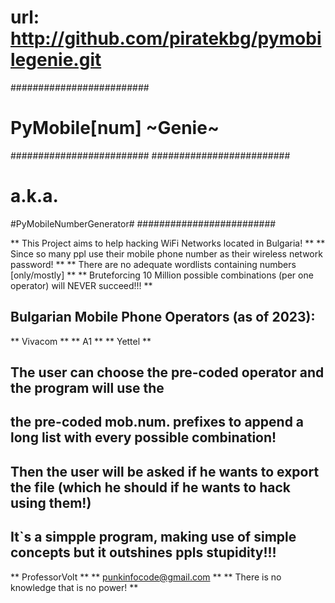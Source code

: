 # url:	http://github.com/piratekbg/pymobilegenie.git
#########################
# PyMobile[num] ~Genie~ #
#########################
#########################
#	a.k.a.		#
#PyMobileNumberGenerator#
#########################

** This Project aims to help hacking WiFi Networks located in Bulgaria! **
** Since so many ppl use their mobile phone number as their wireless network password! **
** There are no adequate wordlists containing numbers [only/mostly] **
** Bruteforcing 10 Million possible combinations (per one operator) will NEVER succeed!!! **

## Bulgarian Mobile Phone Operators (as of 2023):
** Vivacom **
** A1 **
** Yettel **
## The user can choose the pre-coded operator and the program will use the 
## the pre-coded mob.num. prefixes to append a long list with every possible combination! 
## Then the user will be asked if he wants to export the file (which he should if he wants to hack using them!)
## It`s a simpple program, making use of simple concepts but it outshines ppls stupidity!!!

** ProfessorVolt **
** punkinfocode@gmail.com **
** There is no knowledge that is no power! **
